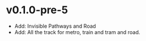 # v0.1.0-pre-5

- Add: Invisible Pathways and Road
- Add: All the track for metro, train and tram and road.
